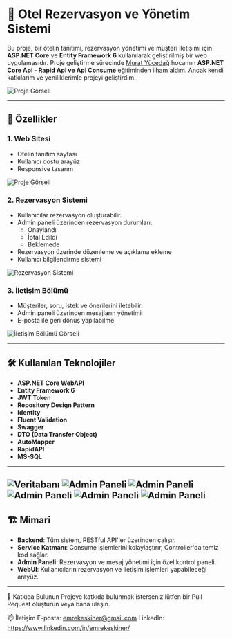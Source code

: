 # 🏨 Otel Rezervasyon ve Yönetim Sistemi

Bu proje, bir otelin tanıtımı, rezervasyon yönetimi ve müşteri iletişimi için **ASP.NET Core** ve **Entity Framework 6** kullanılarak geliştirilmiş bir web uygulamasıdır. Proje geliştirme sürecinde [Murat Yücedağ](https://www.udemy.com/user/murat-yucedag-3/) hocamın **ASP.NET Core Api - Rapid Api ve Api Consume** eğitiminden ilham aldım. Ancak kendi katkılarım ve yeniliklerimle projeyi geliştirdim.

![Proje Görseli](https://raw.githubusercontent.com/emrekeskiner/HotelierProject/refs/heads/master/Frontend/HotelierProject.WebUI/assets/1.png)

---

## 🚀 Özellikler

### 1. Web Sitesi
- Otelin tanıtım sayfası
- Kullanıcı dostu arayüz
- Responsive tasarım

![Proje Görseli](https://raw.githubusercontent.com/emrekeskiner/HotelierProject/refs/heads/master/Frontend/HotelierProject.WebUI/assets/9.png)

### 2. Rezervasyon Sistemi
- Kullanıcılar rezervasyon oluşturabilir.
- Admin paneli üzerinden rezervasyon durumları:
  - Onaylandı
  - İptal Edildi
  - Beklemede
- Rezervasyon üzerinde düzenleme ve açıklama ekleme
- Kullanıcı bilgilendirme sistemi

![Rezervasyon Sistemi](https://raw.githubusercontent.com/emrekeskiner/HotelierProject/refs/heads/master/Frontend/HotelierProject.WebUI/assets/3.png)

### 3. İletişim Bölümü
- Müşteriler, soru, istek ve önerilerini iletebilir.
- Admin paneli üzerinden mesajların yönetimi
- E-posta ile geri dönüş yapılabilme

![İletişim Bölümü Görseli](https://raw.githubusercontent.com/emrekeskiner/HotelierProject/refs/heads/master/Frontend/HotelierProject.WebUI/assets/2.png)

---

## 🛠️ Kullanılan Teknolojiler

- **ASP.NET Core WebAPI**
- **Entity Framework 6**
- **JWT Token**
- **Repository Design Pattern**
- **Identity**
- **Fluent Validation**
- **Swagger**
- **DTO (Data Transfer Object)**
- **AutoMapper**
- **RapidAPI**
- **MS-SQL**
---
![Veritabanı](https://raw.githubusercontent.com/emrekeskiner/HotelierProject/refs/heads/master/Frontend/HotelierProject.WebUI/assets/10.png)
![Admin Paneli](https://raw.githubusercontent.com/emrekeskiner/HotelierProject/refs/heads/master/Frontend/HotelierProject.WebUI/assets/8.png)
![Admin Paneli](https://raw.githubusercontent.com/emrekeskiner/HotelierProject/refs/heads/master/Frontend/HotelierProject.WebUI/assets/4.png)
![Admin Paneli](https://raw.githubusercontent.com/emrekeskiner/HotelierProject/refs/heads/master/Frontend/HotelierProject.WebUI/assets/5.png)
![Admin Paneli](https://raw.githubusercontent.com/emrekeskiner/HotelierProject/refs/heads/master/Frontend/HotelierProject.WebUI/assets/6.png)
![Admin Paneli](https://raw.githubusercontent.com/emrekeskiner/HotelierProject/refs/heads/master/Frontend/HotelierProject.WebUI/assets/7.png)
---

## 🏗️ Mimari

- **Backend**: Tüm sistem, RESTful API'ler üzerinden çalışır.
- **Service Katmanı**: Consume işlemlerini kolaylaştırır, Controller'da temiz kod sağlar.
- **Admin Paneli**: Rezervasyon ve mesaj yönetimi için özel kontrol paneli.
- **WebUI**: Kullanıcıların rezervasyon ve iletişim işlemleri yapabileceği arayüz.

---
🤝 Katkıda Bulunun
Projeye katkıda bulunmak isterseniz lütfen bir Pull Request oluşturun veya bana ulaşın.

📫 İletişim
E-posta: emrekeskiner@gmail.com
LinkedIn: https://www.linkedin.com/in/emrekeskiner/
